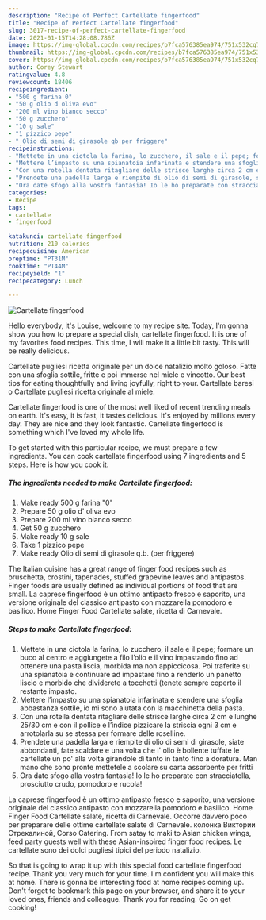 ```yaml
---
description: "Recipe of Perfect Cartellate fingerfood"
title: "Recipe of Perfect Cartellate fingerfood"
slug: 3017-recipe-of-perfect-cartellate-fingerfood
date: 2021-01-15T14:28:08.786Z
image: https://img-global.cpcdn.com/recipes/b7fca576385ea974/751x532cq70/cartellate-fingerfood-recipe-main-photo.jpg
thumbnail: https://img-global.cpcdn.com/recipes/b7fca576385ea974/751x532cq70/cartellate-fingerfood-recipe-main-photo.jpg
cover: https://img-global.cpcdn.com/recipes/b7fca576385ea974/751x532cq70/cartellate-fingerfood-recipe-main-photo.jpg
author: Corey Stewart
ratingvalue: 4.8
reviewcount: 18406
recipeingredient:
- "500 g farina 0"
- "50 g olio d oliva evo"
- "200 ml vino bianco secco"
- "50 g zucchero"
- "10 g sale"
- "1 pizzico pepe"
- " Olio di semi di girasole qb per friggere"
recipeinstructions:
- "Mettete in una ciotola la farina, lo zucchero, il sale e il pepe; formare un buco al centro e aggiungete a filo l’olio e il vino impastando fino ad ottenere una pasta liscia, morbida ma non appiccicosa. Poi traferite su una spianatoia e continuare ad impastare fino a renderlo un panetto liscio e morbido che dividerete a tocchetti (tenete sempre coperto il restante impasto."
- "Mettere l’impasto su una spianatoia infarinata e stendere una sfoglia abbastanza sottile, io mi sono aiutata con la macchinetta della pasta."
- "Con una rotella dentata ritagliare delle strisce larghe circa 2 cm e lunghe 25/30 cm e con il pollice e l’indice pizzicare la striscia ogni 3 cm e arrotolarla su se stessa per formare delle roselline."
- "Prendete una padella larga e riempite di olio di semi di girasole, siate abbondanti, fate scaldare e una volta che l&#39; olio è bollente tuffate le cartellate un po&#39; alla volta girandole di tanto in tanto fino a doratura. Man mano che sono pronte mettetele a scolare su carta assorbente per fritti"
- "Ora date sfogo alla vostra fantasia! Io le ho preparate con stracciatella, prosciutto crudo, pomodoro e rucola!"
categories:
- Recipe
tags:
- cartellate
- fingerfood

katakunci: cartellate fingerfood 
nutrition: 210 calories
recipecuisine: American
preptime: "PT31M"
cooktime: "PT44M"
recipeyield: "1"
recipecategory: Lunch

---
```



![Cartellate fingerfood](https://img-global.cpcdn.com/recipes/b7fca576385ea974/751x532cq70/cartellate-fingerfood-recipe-main-photo.jpg)

Hello everybody, it's Louise, welcome to my recipe site. Today, I'm gonna show you how to prepare a special dish, cartellate fingerfood. It is one of my favorites food recipes. This time, I will make it a little bit tasty. This will be really delicious.

Cartellate pugliesi ricetta originale per un dolce natalizio molto goloso. Fatte con una sfoglia sottile, fritte e poi immerse nel miele e vincotto. Our best tips for eating thoughtfully and living joyfully, right to your. Cartellate baresi o Cartellate pugliesi ricetta originale al miele.

Cartellate fingerfood is one of the most well liked of recent trending meals on earth. It's easy, it is fast, it tastes delicious. It's enjoyed by millions every day. They are nice and they look fantastic. Cartellate fingerfood is something which I've loved my whole life.


To get started with this particular recipe, we must prepare a few ingredients. You can cook cartellate fingerfood using 7 ingredients and 5 steps. Here is how you cook it.

<!--inarticleads1-->

##### The ingredients needed to make Cartellate fingerfood:

1. Make ready 500 g farina &#34;0&#34;
1. Prepare 50 g olio d&#39; oliva evo
1. Prepare 200 ml vino bianco secco
1. Get 50 g zucchero
1. Make ready 10 g sale
1. Take 1 pizzico pepe
1. Make ready  Olio di semi di girasole q.b. (per friggere)


The Italian cuisine has a great range of finger food recipes such as bruschetta, crostini, tapenades, stuffed grapevine leaves and antipastos. Finger foods are usually defined as individual portions of food that are small. La caprese fingerfood è un ottimo antipasto fresco e saporito, una versione originale del classico antipasto con mozzarella pomodoro e basilico. Home Finger Food Cartellate salate, ricetta di Carnevale. 

<!--inarticleads2-->

##### Steps to make Cartellate fingerfood:

1. Mettete in una ciotola la farina, lo zucchero, il sale e il pepe; formare un buco al centro e aggiungete a filo l’olio e il vino impastando fino ad ottenere una pasta liscia, morbida ma non appiccicosa. Poi traferite su una spianatoia e continuare ad impastare fino a renderlo un panetto liscio e morbido che dividerete a tocchetti (tenete sempre coperto il restante impasto.
1. Mettere l’impasto su una spianatoia infarinata e stendere una sfoglia abbastanza sottile, io mi sono aiutata con la macchinetta della pasta.
1. Con una rotella dentata ritagliare delle strisce larghe circa 2 cm e lunghe 25/30 cm e con il pollice e l’indice pizzicare la striscia ogni 3 cm e arrotolarla su se stessa per formare delle roselline.
1. Prendete una padella larga e riempite di olio di semi di girasole, siate abbondanti, fate scaldare e una volta che l&#39; olio è bollente tuffate le cartellate un po&#39; alla volta girandole di tanto in tanto fino a doratura. Man mano che sono pronte mettetele a scolare su carta assorbente per fritti
1. Ora date sfogo alla vostra fantasia! Io le ho preparate con stracciatella, prosciutto crudo, pomodoro e rucola!


La caprese fingerfood è un ottimo antipasto fresco e saporito, una versione originale del classico antipasto con mozzarella pomodoro e basilico. Home Finger Food Cartellate salate, ricetta di Carnevale. Occorre davvero poco per preparare delle ottime cartellate salate di Carnevale. колонка Виктории Стрекалиной, Corso Catering. From satay to maki to Asian chicken wings, feed party guests well with these Asian-inspired finger food recipes. Le cartellate sono dei dolci pugliesi tipici del periodo natalizio. 

So that is going to wrap it up with this special food cartellate fingerfood recipe. Thank you very much for your time. I'm confident you will make this at home. There is gonna be interesting food at home recipes coming up. Don't forget to bookmark this page on your browser, and share it to your loved ones, friends and colleague. Thank you for reading. Go on get cooking!
